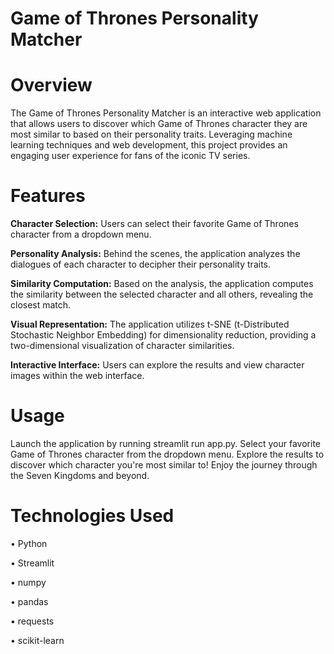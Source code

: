 # Game of Thrones Personality Matcher

# Overview
The Game of Thrones Personality Matcher is an interactive web application that allows users to discover which Game of Thrones character they are most similar to based on their personality traits. Leveraging machine learning techniques and web development, this project provides an engaging user experience for fans of the iconic TV series.

# Features
**Character Selection:** Users can select their favorite Game of Thrones character from a dropdown menu.

**Personality Analysis:** Behind the scenes, the application analyzes the dialogues of each character to decipher their personality traits.

**Similarity Computation:** Based on the analysis, the application computes the similarity between the selected character and all others, revealing the closest match.

**Visual Representation:** The application utilizes t-SNE (t-Distributed Stochastic Neighbor Embedding) for dimensionality reduction, providing a two-dimensional visualization of character similarities.

**Interactive Interface:** Users can explore the results and view character images within the web interface.

# Usage
Launch the application by running streamlit run app.py.
Select your favorite Game of Thrones character from the dropdown menu.
Explore the results to discover which character you're most similar to!
Enjoy the journey through the Seven Kingdoms and beyond.
# Technologies Used
•	Python

•	Streamlit

•	numpy

•	pandas

•	requests

•	scikit-learn

